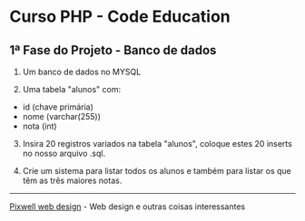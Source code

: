 # Curso PHP - Code Education
## 1ª Fase do Projeto - Banco de dados

1) Um banco de dados no MYSQL 

2) Uma tabela "alunos" com:

- id (chave primária)
- nome (varchar(255))
- nota (int) 

3) Insira 20 registros variados na  tabela "alunos", coloque estes 20 inserts no nosso arquivo .sql. 

4) Crie um sistema para listar todos os alunos e também para listar os que têm as três maiores notas.

------------------------------------------------------------------------------------------
[Pixwell web design](http://www.pixwell.com.br) - Web design e outras coisas interessantes